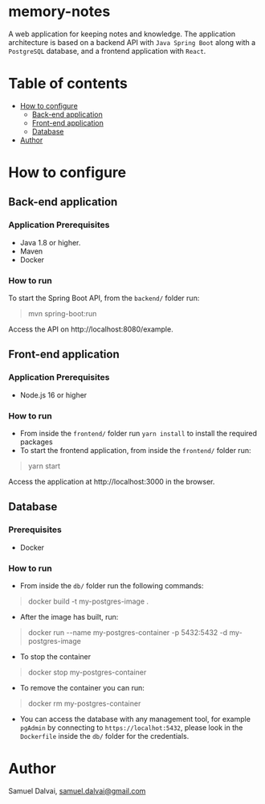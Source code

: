 # memory-notes
A web application for keeping notes and knowledge.
The application architecture is based on a backend API with `Java Spring Boot` along with a `PostgreSQL` database,
and a frontend application with `React`.

# Table of contents
* [How to configure](#how-to-configure)
  * [Back-end application](#back-end-application)
  * [Front-end application](#front-end-application)
  * [Database](#database)
* [Author](#author)

# How to configure

## Back-end application

### Application Prerequisites

* Java 1.8 or higher.
* Maven
* Docker

### How to run

To start the Spring Boot API, from the `backend/` folder run:

> mvn spring-boot:run

Access the API on http://localhost:8080/example.

## Front-end application

### Application Prerequisites

* Node.js 16 or higher

### How to run

* From inside the `frontend/` folder run `yarn install` to install the required packages
* To start the frontend application, from inside the `frontend/` folder run:

> yarn start

Access the application at http://localhost:3000 in the browser.


## Database

### Prerequisites

* Docker

### How to run

* From inside the `db/` folder run the following commands:

> docker build -t my-postgres-image .

* After the image has built, run:

> docker run --name my-postgres-container -p 5432:5432 -d my-postgres-image

* To stop the container

> docker stop my-postgres-container

* To remove the container you can run:

> docker rm my-postgres-container

* You can access the database with any management tool, for example `pgAdmin` by connecting to `https://localhot:5432`, please look in the `Dockerfile` inside the `db/` folder for the credentials.

# Author
Samuel Dalvai, samuel.dalvai@gmail.com